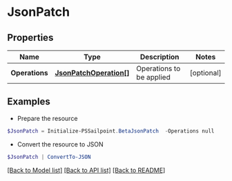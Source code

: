 # JsonPatch
## Properties

Name | Type | Description | Notes
------------ | ------------- | ------------- | -------------
**Operations** | [**JsonPatchOperation[]**](JsonPatchOperation.md) | Operations to be applied | [optional] 

## Examples

- Prepare the resource
```powershell
$JsonPatch = Initialize-PSSailpoint.BetaJsonPatch  -Operations null
```

- Convert the resource to JSON
```powershell
$JsonPatch | ConvertTo-JSON
```

[[Back to Model list]](../README.md#documentation-for-models) [[Back to API list]](../README.md#documentation-for-api-endpoints) [[Back to README]](../README.md)

